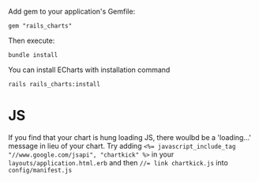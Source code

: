 

Add gem to your application's Gemfile:
```
gem "rails_charts"
```
Then execute:
```
bundle install
```
You can install ECharts with installation command
```
rails rails_charts:install
```


# JS

If you find that your chart is hung loading JS, there woulbd be a 'loading...' message in lieu of your chart.  Try adding `<%= javascript_include_tag "//www.google.com/jsapi", "chartkick" %>` in your `layouts/application.html.erb` and then `//= link chartkick.js` into `config/manifest.js`

